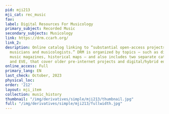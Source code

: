 ```yaml
---
pid: mji213
mji_cat: rec_music
fav: 
label: Digital Resources For Musicology
primary_subject: Recorded Music
secondary_subjects: Musicology
link: https://drm.ccarh.org/
link_2: 
desription: Online catalog linking to “substantial open-access projects of use to
  musicians and musicologists.” DRM is organized by topics – such as digitized manuscripts,
  music magazines, historical maps – and also includes two separate catalogs, ADAM
  and EVE, that cover older pre-internet projects and digital/hybrid editions.
online_access: Full
primary_lang: EN
last_check: October, 2023
physical_loc: 
order: '212'
layout: mji_item
collection: music_history
thumbnail: "/img/derivatives/simple/mji213/thumbnail.jpg"
full: "/img/derivatives/simple/mji213/fullwidth.jpg"
---
```

